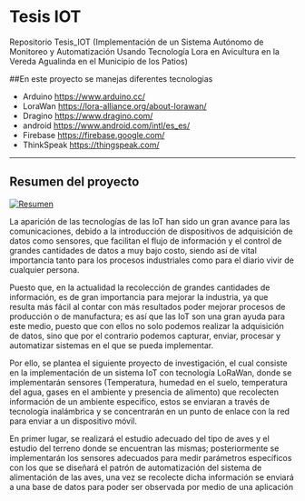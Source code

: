 # Tesis IOT

Repositorio Tesis_IOT (Implementación de un Sistema Autónomo de Monitoreo y Automatización Usando Tecnología Lora en Avicultura en la Vereda Agualinda en el Municipio de los Patios)

##En este proyecto se manejas diferentes tecnologias

-  Arduino https://www.arduino.cc/
- LoraWan https://lora-alliance.org/about-lorawan/
- Dragino https://www.dragino.com/
- android https://www.android.com/intl/es_es/
- Firebase https://firebase.google.com/
- ThinkSpeak https://thingspeak.com/


------------

## Resumen del proyecto

[![Resumen](https://i.postimg.cc/7Lv1NvH9/aplicacion.png "Resumen")](https://i.postimg.cc/7Lv1NvH9/aplicacion.png "Resumen")

La aparición de las tecnologías de las IoT han sido un gran avance para las comunicaciones, debido a la introducción de dispositivos de adquisición de datos como sensores, que facilitan el flujo de información y el control de grandes cantidades de datos a muy bajo costo, siendo así de vital importancia tanto para los procesos industriales como para el diario vivir de cualquier persona.

Puesto que, en la actualidad la recolección de grandes cantidades de información, es de gran importancia para mejorar la industria, ya que resulta más fácil al contar con más resultados poder mejorar procesos de producción o de manufactura; es así que las IoT son una gran ayuda para este medio, puesto que con ellos no solo podemos realizar la adquisición de datos, sino que por el contrario podemos capturar, enviar, procesar y automatizar sistemas en el que se pueda implementar.

Por ello, se plantea el siguiente proyecto de investigación, el cual consiste en la implementación de un sistema IoT con tecnología LoRaWan, donde se implementarán sensores (Temperatura, humedad en el suelo, temperatura del agua, gases en el ambiente y presencia de alimento) que recolecten información de un ambiente especifico, estos se enviaran a través de tecnología inalámbrica y se concentrarán en un punto de enlace con la red para enviar a un dispositivo móvil.

En primer lugar, se realizará el estudio adecuado del tipo de aves y el estudio del terreno donde se encuentran las mismas; posteriormente se implementarán los sensores adecuados para medir parámetros específicos con los que se diseñará el patrón de automatización del sistema de alimentación de las aves, una vez se recolecte dicha información se enviará a una base de  datos para poder ser observada por medio de una aplicación
